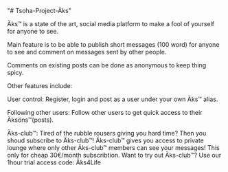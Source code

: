 "# Tsoha-Project-Äks" 

Äks™ is a state of the art, social media platform to make a fool of yourself for anyone to see.

Main feature is to be able to publish short messages (100 word) for anyone to see and comment on messages sent by other people.

Comments on existing posts can be done as anonymous to keep thing spicy.


Other features include:

User control: 
Register, login and post as a user under your own Äks™ alias.


Following other users:
Follow other users to get quick access to their Äksöns™(posts).


Äks-club™:
Tired of the rubble rousers giving you hard time? Then you shoud subscribe to Äks-club™!
Äks-club™ gives you access to private lounge where only other Äks-club™ members can see your messages!
This only for cheap 30€/month subscribtion. 
Want to try out Äks-club™? Use our 1hour trial access code: Äks4Life
